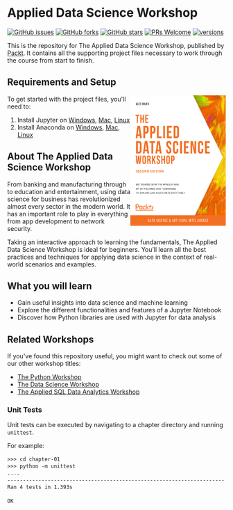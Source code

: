# Applied Data Science Workshop
[![GitHub issues](https://img.shields.io/github/issues/PacktWorkshops/The-Applied-Data-Science-Workshop.svg)](https://github.com/PacktWorkshops/The-Applied-Data-Science-Workshop/issues)
[![GitHub forks](https://img.shields.io/github/forks/PacktWorkshops/The-Applied-Data-Science-Workshop.svg)](https://github.com/PacktWorkshops/The-Applied-Data-Science-Workshop/network)
[![GitHub stars](https://img.shields.io/github/stars/PacktWorkshops/The-Applied-Data-Science-Workshop.svg)](https://github.com/PacktWorkshops/The-Applied-Data-Science-Workshop/stargazers)
[![PRs Welcome](https://img.shields.io/badge/PRs-welcome-brightgreen.svg)](https://github.com/PacktWorkshops/The-Applied-Data-Science-Workshop/pulls)
[![versions](https://img.shields.io/pypi/pyversions/pybadges.svg)](https://www.python.org/downloads/)

This is the repository for The Applied Data Science Workshop, published by [Packt](https://www.packtpub.com/?utm_source=github). It contains all the supporting project files necessary to work through the course from start to finish.

## Requirements and Setup
<a href=""><img src="https://github.com/PacktWorkshops/Workshop-Covers/blob/master/B15916_The%20Applied%20Data%20Science%20Workshop.png" alt="The Applied Data Science Workshop" height="300px" width="220px" align="right" this.target="_blank"></a>

To get started with the project files, you'll need to:
1. Install Jupyter on [Windows](https://www.python.org/downloads/windows/), [Mac](https://www.python.org/downloads/mac-osx/), [Linux](https://www.python.org/downloads/source/)
2. Install Anaconda on [Windows](https://www.anaconda.com/distribution/#windows), [Mac](https://www.anaconda.com/distribution/#macos), [Linux](https://www.anaconda.com/distribution/#linux)

## About The Applied Data Science Workshop
From banking and manufacturing through to education and entertainment, using data science for business has revolutionized almost every sector in the modern world. It has an important role to play in everything from app development to network security.  

Taking an interactive approach to learning the fundamentals, The Applied Data Science Workshop is ideal for beginners. You’ll learn all the best practices and techniques for applying data science in the context of real-world scenarios and examples.  

## What you will learn
* Gain useful insights into data science and machine learning 
* Explore the different functionalities and features of a Jupyter Notebook 
* Discover how Python libraries are used with Jupyter for data analysis 

## Related Workshops
If you've found this repository useful, you might want to check out some of our other workshop titles:
* [The Python Workshop](https://courses.packtpub.com/courses/python?utm_source=github&utm_medium=repository&utm_campaign=9781839218859&utm_term=Python&utm_content=The%20Python%20Workshop)
* [The Data Science Workshop](https://courses.packtpub.com/courses/data-science?utm_source=github&utm_medium=repository&utm_campaign=9781838981266&utm_term=Data%20Science&utm_content=The%20Data%20Science%20Workshop)
* [The Applied SQL Data Analytics Workshop](https://courses.packtpub.com/courses/the-applied-sql-data-analytics-workshop?utm_source=github&utm_medium=repository&utm_campaign=9781800203679&utm_term=Applied%20SQL%20Data%20Analytics&utm_content=The%20Applied%20SQL%20Data%20Analytics%20Workshop)

### Unit Tests

Unit tests can be executed by navigating to a chapter directory and running `unittest`.

For example:
```
>>> cd chapter-01
>>> python -m unittest
....
----------------------------------------------------------------------
Ran 4 tests in 1.393s

OK
```
